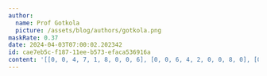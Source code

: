 ```yaml
---
author:
  name: Prof Gotkola
  picture: /assets/blog/authors/gotkola.png
maskRate: 0.37
date: 2024-04-03T07:00:02.202342
id: cae7eb5c-f187-11ee-b573-efaca536916a
content: '[[0, 0, 4, 7, 1, 8, 0, 0, 6], [0, 0, 6, 4, 2, 0, 0, 8, 0], [0, 7, 2, 0, 3, 6, 5, 1, 4], [4, 0, 3, 8, 0, 2, 1, 7, 0], [1, 8, 7, 5, 4, 0, 0, 9, 2], [0, 2, 0, 1, 6, 7, 4, 3, 8], [6, 4, 0, 3, 7, 1, 2, 0, 0], [2, 3, 0, 6, 8, 9, 0, 4, 0], [0, 0, 1, 0, 0, 0, 8, 6, 3]]'
---
```

